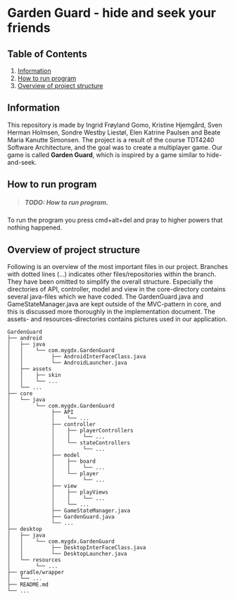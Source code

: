 # Garden Guard - hide and seek your friends

## **Table of Contents**
1. [Information](#Information) 
2. [How to run program](#Howto)
3. [Overview of project structure](#Overview)


## Information <a name="Information"></a>
This repository is made by Ingrid Frøyland Gomo, Kristine Hjemgård, Sven Herman Holmsen, 
Sondre Westby Liestøl, Elen Katrine Paulsen and Beate Maria Kanutte Simonsen. 
The project is a result of the course TDT4240 Software Architecture, and the goal was to create a multiplayer game.
Our game is called __Garden Guard__, which is inspired by a game similar to hide-and-seek.

## How to run program <a name="Howto"></a>
> ##### TODO: How to run program.

To run the program you press cmd+alt+del and pray to higher powers that nothing happened.

## Overview of project structure <a name="Overview"></a>
Following is an overview of the most important files in our project. Branches with dotted lines (...) 
indicates other files/repositories within the branch. They have been omitted to simplify the 
overall structure. Especially the directories of API, controller, model and view in the core-directory contains several java-files which we have coded. The GardenGuard.java and GameStateManager.java are kept outside of the MVC-pattern in core, and this is discussed more thoroughly in the implementation document. The assets- and resources-directories contains pictures used in our application.

```
GardenGuard
├── android
│   ├── java
│   │    └── com.mygdx.GardenGuard
│   │         ├── AndroidInterFaceClass.java
│   │         └── AndroidLauncher.java
│   ├── assets
│   │    ├── skin
│   │    └── ...
│   └── ...
├── core
│   └── java
│        └── com.mygdx.GardenGuard
│             ├── API
│             │    └── ...
│             ├── controller
│             │    ├── playerControllers
│             │    │    └── ...
│             │    └── stateControllers
│             │         └── ...
│             ├── model
│             │    ├── board
│             │    │    └── ...
│             │    └── player
│             │         └── ...
│             ├── view
│             │    ├── playViews
│             │    │    └── ...
│             │    └── ...
│             ├── GameStateManager.java
│             ├── GardenGuard.java
│             └── ...
├── desktop
│   ├── java
│   │    └── com.mygdx.GardenGuard
│   │         ├── DesktopInterFaceClass.java
│   │         └── DesktopLauncher.java
│   └── resources
│        └── ...
├── gradle/wrapper
│   └── ...
├── README.md
└── ...
```
